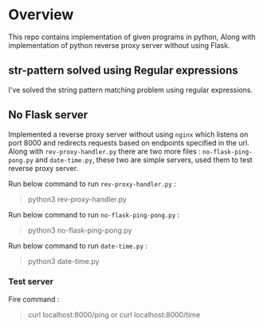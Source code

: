 # Overview 
This repo contains implementation of given programs in python,
Along with implementation of python reverse proxy server without using Flask.

## str-pattern solved using Regular expressions
I've solved the string pattern matching problem using regular expressions.

## No Flask server
Implemented a reverse proxy server without using `nginx` which listens on port 8000 and redirects requests based on endpoints specified in the url.
Along with `rev-proxy-handler.py` there are two more files : `no-flask-ping-pong.py` and `date-time.py`, these two are simple 
servers, used them to test reverse proxy server.

Run below command to run `rev-proxy-handler.py` :
> python3 rev-proxy-handler.py

Run below command to run `no-flask-ping-pong.py` :
> python3 no-flask-ping-pong.py

Run below command to run `date-time.py` :
> python3 date-time.py

### Test server
Fire command :
> curl localhost:8000/ping
or
> curl localhost:8000/time

